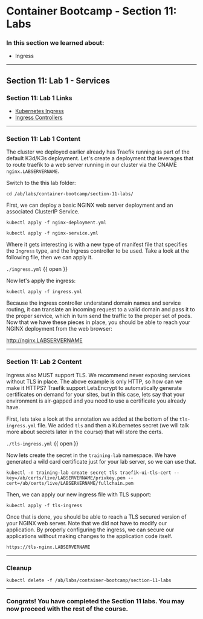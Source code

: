 # Container Bootcamp - Section 11: Labs

### In this section we learned about:

* Ingress

____

## Section 11: Lab 1 - Services

### Section 11: Lab 1 Links

* [Kubernetes Ingress](https://kubernetes.io/docs/concepts/services-networking/ingress/)
* [Ingress Controllers](https://kubernetes.io/docs/concepts/services-networking/ingress-controllers/)

____

### Section 11: Lab 1 Content

The cluster we deployed earlier already has Traefik running as part of the default K3d/K3s deployment. Let's create a deployment that leverages that to route traefik to a web server running in our cluster via the CNAME `nginx.LABSERVERNAME`.

Switch to the this lab folder:

`cd /ab/labs/container-bootcamp/section-11-labs/`

First, we can deploy a basic NGINX web server deployment and an associated ClusterIP Service.

`kubectl apply -f nginx-deployment.yml`

`kubectl apply -f nginx-service.yml`

Where it gets interesting is with a new type of manifest file that specifies the `Ingress` type, and the Ingress controller to be used. Take a look at the following file, then we can apply it.

`./ingress.yml` {{ open }}

Now let's apply the ingress:

`kubectl apply -f ingress.yml`

Because the ingress controller understand domain names and service routing, it can translate an incoming request to a valid domain and pass it to the proper service, which in turn send the traffic to the proper set of pods. Now that we have these pieces in place, you should be able to reach your NGINX deployment from the web browser:

http://nginx.LABSERVERNAME

----

### Section 11: Lab 2 Content

Ingress also MUST support TLS. We recommend never exposing services without TLS in place. The above example is only HTTP, so how can we make it HTTPS? Traefik support LetsEncrypt to automatically generate certificates on demand for your sites, but in this case, lets say that your environment is air-gapped and you need to use a certificate you already have.

First, lets take a look at the annotation we added at the bottom of the `tls-ingress.yml` file. We added `tls` and then a Kubernetes secret (we will talk more about secrets later in the course) that will store the certs.

`./tls-ingress.yml` {{ open }}

Now lets create the secret in the `training-lab` namespace. We have generated a wild card certificate just for your lab server, so we can use that.

`kubectl -n training-lab create secret tls traefik-ui-tls-cert --key=/ab/certs/live/LABSERVERNAME/privkey.pem --cert=/ab/certs/live/LABSERVERNAME/fullchain.pem`

Then, we can apply our new ingress file with TLS support:

`kubectl apply -f tls-ingress`

Once that is done, you should be able to reach a TLS secured version of your NGINX web server. Note that we did not have to modify our application. By properly configuring the ingress, we can secure our applications without making changes to the application code itself.

`https://tls-nginx.LABSERVERNAME`

----

### Cleanup

`kubectl delete -f /ab/labs/container-bootcamp/section-11-labs`

----

### Congrats! You have completed the Section 11 labs. You may now proceed with the rest of the course.